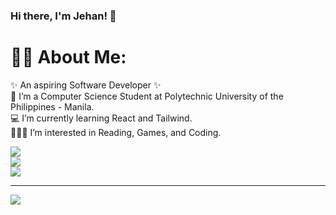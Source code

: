 ### Hi there, I'm Jehan! 👋

<!--
**prince-bojji/prince-bojji** is a ✨ _special_ ✨ repository because its `README.md` (this file) appears on your GitHub profile.

Here are some ideas to get you started:

- 🔭 I’m currently working on ...
- 🌱 I’m currently learning ...
- 👯 I’m looking to collaborate on ...
- 🤔 I’m looking for help with ...
- 💬 Ask me about ...
- 📫 How to reach me: ...
- 😄 Pronouns: ...
- ⚡ Fun fact: ...
-->

# 👨‍💼 About Me:
✨ An aspiring Software Developer ✨<br>
🏫 I’m a Computer Science Student at Polytechnic University of the Philippines - Manila.<br>
💻 I’m currently learning React and Tailwind.<br>
🕵🏼‍♂️ I’m interested in Reading, Games, and Coding. 


<!-- # 📊 GitHub Stats: -->
![](https://github-readme-stats.vercel.app/api?username=prince-bojji&theme=dark&hide_border=false&include_all_commits=false&count_private=false)<br/>
![](https://github-readme-streak-stats.herokuapp.com/?user=prince-bojji&theme=dark&hide_border=false)<br/>
![](https://github-readme-stats.vercel.app/api/top-langs/?username=prince-bojji&theme=dark&hide_border=false&include_all_commits=false&count_private=false&layout=compact)

---
[![](https://visitcount.itsvg.in/api?id=prince-bojji&icon=0&color=0)](https://visitcount.itsvg.in)
